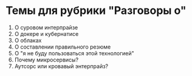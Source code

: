 # Темы для рубрики "Разговоры о"

1. О суровом интерпрайзе
1. О докере и кубернатисе
1. О облаках
1. О составлении правильного резюме
1. О "я не буду пользоваться этой технологией"
1. Почему микросервисы?
1. Аутсорс или кровавый энтерпрайз?
